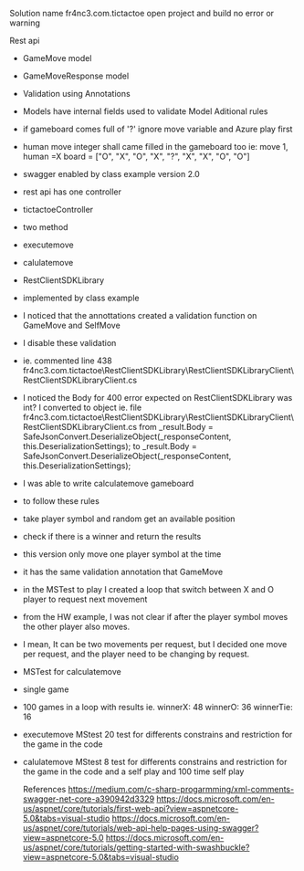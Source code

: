 Solution name fr4nc3.com.tictactoe
open project and build no error or warning

Rest api

- GameMove model
- GameMoveResponse model
- Validation using Annotations
- Models have internal fields used to validate Model
  Aditional rules
- if gameboard comes full of '?' ignore move variable and Azure play first
- human move integer shall came filled in the gameboard too
  ie: move 1, human =X board = ["O", "X", "O", "X", "?", "X", "X", "O", "O"]
- swagger enabled by class example version 2.0
- rest api has one controller
- tictactoeController
- two method
- executemove
- calulatemove
- RestClientSDKLibrary
- implemented by class example
- I noticed that the annottations created a validation function on GameMove and SelfMove
- I disable these validation
- ie. commented line 438 fr4nc3.com.tictactoe\RestClientSDKLibrary\RestClientSDKLibraryClient\RestClientSDKLibraryClient.cs
- I noticed the Body for 400 error expected on RestClientSDKLibrary was int? I converted to object
  ie. file fr4nc3.com.tictactoe\RestClientSDKLibrary\RestClientSDKLibraryClient\RestClientSDKLibraryClient.cs
  from
  \_result.Body = SafeJsonConvert.DeserializeObject<int>(\_responseContent, this.DeserializationSettings);
  to
  \_result.Body = SafeJsonConvert.DeserializeObject<object>(\_responseContent, this.DeserializationSettings);

- I was able to write calculatemove gameboard
- to follow these rules
- take player symbol and random get an available position
- check if there is a winner and return the results
- this version only move one player symbol at the time
- it has the same validation annotation that GameMove
- in the MSTest to play I created a loop that switch between X and O player to request next movement
- from the HW example, I was not clear if after the player symbol moves the other player also moves.
- I mean, It can be two movements per request, but I decided one move per request, and the player need to be changing by request.
- MSTest for calculatemove
- single game
- 100 games in a loop with results
  ie.
  winnerX: 48
  winnerO: 36
  winnerTie: 16

- executemove MStest 20 test for differents constrains and restriction for the game in the code
- calulatemove MStest 8 test for differents constrains and restriction for the game in the code and a self play and 100 time self play

References
https://medium.com/c-sharp-progarmming/xml-comments-swagger-net-core-a390942d3329
https://docs.microsoft.com/en-us/aspnet/core/tutorials/first-web-api?view=aspnetcore-5.0&tabs=visual-studio
https://docs.microsoft.com/en-us/aspnet/core/tutorials/web-api-help-pages-using-swagger?view=aspnetcore-5.0
https://docs.microsoft.com/en-us/aspnet/core/tutorials/getting-started-with-swashbuckle?view=aspnetcore-5.0&tabs=visual-studio
